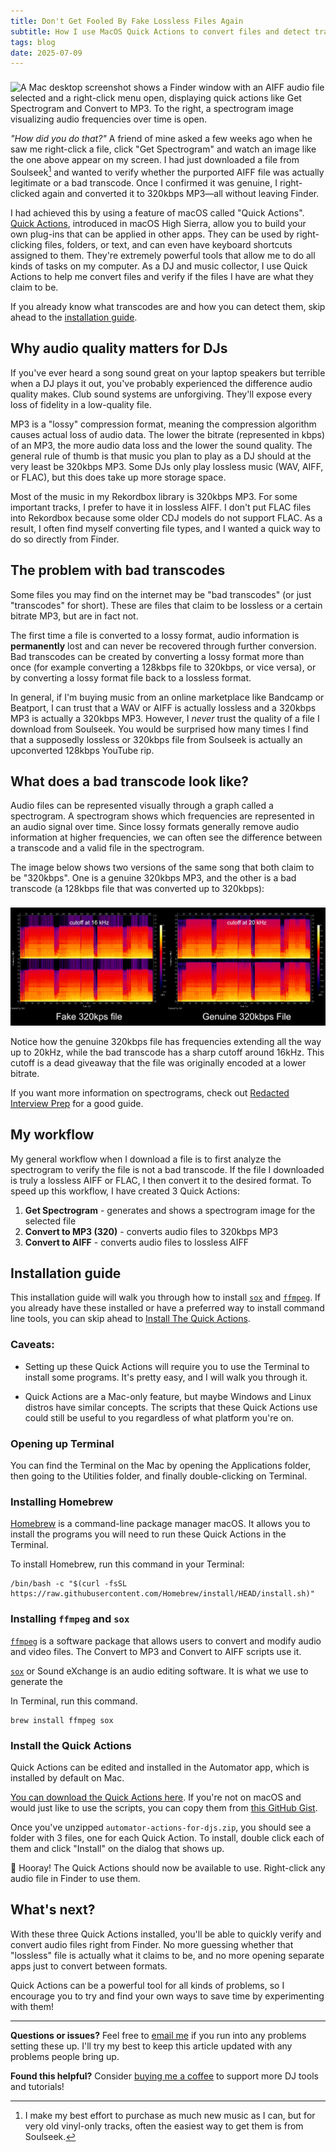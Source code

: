 ```yaml
---
title: Don't Get Fooled By Fake Lossless Files Again
subtitle: How I use MacOS Quick Actions to convert files and detect transcodes
tags: blog
date: 2025-07-09
---
```


<img src="/blog/2025-07-09-tools-for-djs-on-macos/images/finder-and-spectrogram.png" alt="A Mac desktop screenshot shows a Finder window with an AIFF audio file selected and a right-click menu open, displaying quick actions like Get Spectrogram and Convert to MP3. To the right, a spectrogram image visualizing audio frequencies over time is open." style="height: auto; margin-top: 8px; " />

*"How did you do that?"* A friend of mine asked a few weeks ago when he saw me
right-click a file, click "Get Spectrogram" and watch an image like the one
above appear on my screen. I had just downloaded a file from Soulseek[^1] and
wanted to verify whether the purported AIFF file was actually legitimate or a
bad transcode. Once I confirmed it was genuine, I right-clicked again and
converted it to 320kbps MP3—all without leaving Finder.

I had achieved this by using a feature of macOS called "Quick Actions". [Quick
Actions](https://support.apple.com/guide/automator/use-quick-action-workflows-aut73234890a/mac),
introduced in macOS High Sierra, allow you to build your own plug-ins that can
be applied in other apps. They can be used by right-clicking files,
folders, or text, and can even have keyboard shortcuts assigned to them.
They're extremely powerful tools that allow me to do all kinds of tasks on my
computer. As a DJ and music collector, I use Quick Actions to help me convert
files and verify if the files I have are what they claim to be.

If you already know what transcodes are and how you can detect them, skip ahead to the [installation guide](#installation-guide).

## Why audio quality matters for DJs

If you've ever heard a song sound great on your laptop speakers but terrible
when a DJ plays it out, you've probably experienced the difference audio
quality makes. Club sound systems are unforgiving. They'll expose every loss of
fidelity in a low-quality file.

MP3 is a "lossy" compression format, meaning the compression algorithm causes
actual loss of audio data. The lower the bitrate (represented in kbps) of an
MP3, the more audio data loss and the lower the sound quality. The general rule
of thumb is that music you plan to play as a DJ should at the very least be
320kbps MP3. Some DJs only play lossless music (WAV, AIFF, or FLAC), but this
does take up more storage space.

Most of the music in my Rekordbox library is 320kbps MP3. For some important
tracks, I prefer to have it in lossless AIFF. I don't put FLAC files into
Rekordbox because some older CDJ models do not support FLAC. As a result, I
often find myself converting file types, and I wanted a quick way to do so
directly from Finder.

## The problem with bad transcodes

Some files you may find on the internet may be "bad transcodes" (or just
"transcodes" for short). These are files that claim to be lossless or a
certain bitrate MP3, but are in fact not. 

The first time a file is converted to a lossy format, audio information is
**permanently** lost and can never be recovered through further conversion. Bad
transcodes can be created by converting a lossy format more than once (for
example converting a 128kbps file to 320kbps, or vice versa), or by converting
a lossy format file back to a lossless format.

In general, if I'm buying music from an online marketplace like Bandcamp or
Beatport, I can trust that a WAV or AIFF is actually lossless and a 320kbps
MP3 is actually a 320kbps MP3. However, I *never* trust the quality of a file
I download from Soulseek. You would be surprised how many times I find that a
supposedly lossless or 320kbps file from Soulseek is actually an upconverted
128kbps YouTube rip.

## What does a bad transcode look like?

Audio files can be represented visually through a graph called a spectrogram. A
spectrogram shows which frequencies are represented in an audio signal over
time. Since lossy formats generally remove audio information at higher
frequencies, we can often see the difference between a transcode and a valid
file in the spectrogram.

The image below shows two versions of the same song 
that both claim to be "320kbps". One is a genuine 320kbps MP3, and
the other is a bad transcode (a 128kbps file that was converted up to 320kbps):

<img src="/blog/2025-07-09-tools-for-djs-on-macos/images/good-vs-bad-spectrogram.png" alt="Side-by-side comparison of spectrograms showing a genuine 320kbps MP3 with frequencies extending to 20kHz versus a bad transcode with a sharp frequency cutoff around 16kHz" style="height: auto; margin-top: 8px; " />

Notice how the genuine 320kbps file has frequencies extending all the way up to
20kHz, while the bad transcode has a sharp cutoff around 16kHz. This cutoff is
a dead giveaway that the file was originally encoded at a lower bitrate. 

If you want more information on spectrograms, check out [Redacted Interview
Prep](https://web.archive.org/web/20250602150100/https://interviewfor.red/en/spectrals.html)
for a good guide.


## My workflow 

My general workflow when I download a file is to first analyze the spectrogram
to verify the file is not a bad transcode.  If the file I
downloaded is truly a lossless AIFF or FLAC, I then convert it to the desired
format. To speed up this workflow, I have created 3 Quick Actions:

1. **Get Spectrogram** - generates and shows a spectrogram image for the selected file
2. **Convert to MP3 (320)** - converts audio files to 320kbps MP3
3. **Convert to AIFF** - converts audio files to lossless AIFF

## Installation guide 

This installation guide will walk you through how to install [`sox`](https://en.wikipedia.org/wiki/SoX) and [`ffmpeg`](https://ffmpeg.org/). If you already have these installed or have a preferred way to install command line tools, you can skip ahead to [Install The Quick Actions](#install-the-quick-actions).

### Caveats:

 * Setting up these Quick Actions will require you to use the Terminal to
 install some programs. It's pretty easy, and I will walk you through it.

 * Quick Actions are a Mac-only feature, but maybe Windows and Linux distros
   have similar concepts. The scripts that these Quick Actions use could still
   be useful to you regardless of what platform you're on.

### Opening up Terminal

You can find the Terminal on the Mac by opening the Applications folder, then
going to the Utilities folder, and finally double-clicking on Terminal.

### Installing Homebrew

[Homebrew](https://brew.sh/) is a command-line package manager macOS. It allows
you to install the programs you will need to run these Quick Actions in the
Terminal.

To install Homebrew, run this command in your Terminal:

```
/bin/bash -c "$(curl -fsSL https://raw.githubusercontent.com/Homebrew/install/HEAD/install.sh)"
```
### Installing `ffmpeg` and `sox`

[`ffmpeg`](https://ffmpeg.org/) is a software package that allows users to
convert and modify audio and video files. The Convert to MP3 and Convert to
AIFF scripts use it.

[`sox`](https://en.wikipedia.org/wiki/SoX) or Sound eXchange is an audio editing software. It is what we use to generate the 

In Terminal, run this command.

```
brew install ffmpeg sox
```

### Install the Quick Actions

Quick Actions can be edited and installed in the Automator app, which is installed by default on Mac.

[You can download the Quick Actions here](https://www.dropbox.com/scl/fi/ia8hn2e4wfdy88kbqq7ch/automator-actions-for-djs.zip?rlkey=8p8qm84w060hman042p51i4fb&dl=0).
If you're not on macOS and would just like to use the scripts, you can copy
them from [this GitHub Gist](https://gist.github.com/azarbayejani/40be9d307efb83545f52decaa6945730).

Once you've unzipped `automator-actions-for-djs.zip`, you should see a folder
with 3 files, one for each Quick Action. To install, double click each of them
and click "Install" on the dialog that shows up.

🎉 Hooray! The Quick Actions should now be available to use.
Right-click any audio file in Finder to use them.

## What's next?

With these three Quick Actions installed, you'll be able to quickly verify and
convert audio files right from Finder. No more guessing whether that "lossless"
file is actually what it claims to be, and no more opening separate apps just
to convert between formats.

Quick Actions can be a powerful tool for all kinds of problems, so I encourage
you to try and find your own ways to save time by experimenting with them!

---

**Questions or issues?** Feel free to [email me](mailto:contact@miseryconfusion.com)
if you run into any problems setting these up. I'll try my best to keep this
article updated with any problems people bring up.

**Found this helpful?** Consider [buying me a coffee](https://buymeacoffee.com/miseryconfusion)
to support more DJ tools and tutorials!

[^1]:
    I make my best effort to purchase as much new music as I can, but for very
    old vinyl-only tracks, often the easiest way to get them is from Soulseek.

